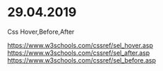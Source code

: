 # 29.04.2019

Css Hover,Before,After

https://www.w3schools.com/cssref/sel_hover.asp
https://www.w3schools.com/cssref/sel_after.asp
https://www.w3schools.com/cssref/sel_before.asp
